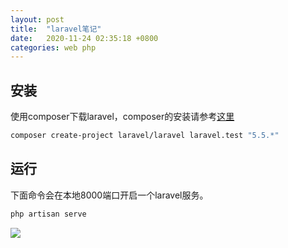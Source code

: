 ```yaml
---
layout: post
title:  "laravel笔记"
date:   2020-11-24 02:35:18 +0800
categories: web php
---
```


## 安装
使用composer下载laravel，composer的安装请参考[这里](http://moonwhite.site/php/web/2020/11/23/install-composer.html)
```bash
composer create-project laravel/laravel laravel.test "5.5.*"
```

## 运行
下面命令会在本地8000端口开启一个laravel服务。
```bash
php artisan serve
```
![](http://yinyang.space/img/20201124_laravel1.png)
